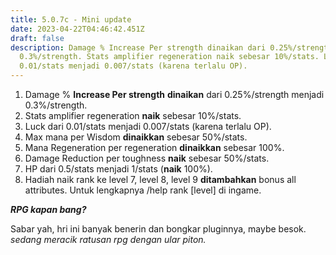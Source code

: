 ```yaml
---
title: 5.0.7c - Mini update
date: 2023-04-22T04:46:42.451Z
draft: false
description: Damage % Increase Per strength dinaikan dari 0.25%/strength menjadi
  0.3%/strength. Stats amplifier regeneration naik sebesar 10%/stats. Luck dari
  0.01/stats menjadi 0.007/stats (karena terlalu OP).
---
```

1. Damage % **Increase Per strength** **dinaikan** dari 0.25%/strength menjadi 0.3%/strength.
2. Stats amplifier regeneration **naik** sebesar 10%/stats.
3.  Luck dari 0.01/stats menjadi 0.007/stats (karena terlalu OP).
4. Max mana per Wisdom **dinaikkan** sebesar 50%/stats.
5. Mana Regeneration per regeneration **dinaikkan** sebesar 100%.
6. Damage Reduction per toughness **naik** sebesar 50%/stats.
7. HP dari 0.5/stats menjadi 1/stats (**naik** 100%).
8. Hadiah naik rank ke level 7, level 8, level 9 **ditambahkan** bonus all attributes. Untuk lengkapnya /help rank \[level] di ingame.

***RPG kapan bang?***

Sabar yah, hri ini banyak benerin dan bongkar pluginnya, maybe besok. *sedang meracik ratusan rpg dengan ular piton.*